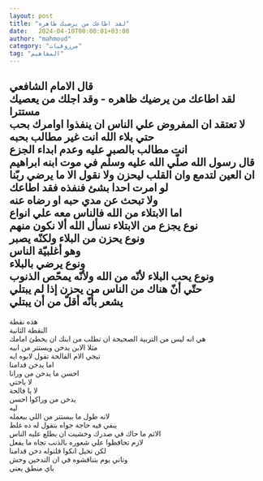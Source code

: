 ```yaml
---
layout: post
title: "لقد اطاعك من يرضيك ظاهره"
date:   2024-04-10T00:00:01+03:00
author: "mahmoud"
category: "مرزوقيات"
tag: "المفاهيم"
---
```



قال الامام الشافعي  
لقد اطاعك من يرضيك ظاهره - وقد اجلك من يعصيك
مستترا  
لا تعتقد ان المفروض علي الناس ان ينفذوا اوامرك
بحب  
حتي بلاء الله انت غير مطالب بحبه  
انت مطالب بالصبر عليه وعدم ابداء الجزع  
قال رسول الله صلّي الله عليه وسلّم في موت ابنه
ابراهيم  
ان العين لتدمع وان القلب ليحزن ولا نقول الا ما يرضي
ربّنا  
لو امرت احدا بشئ فنفذه فقد اطاعك  
ولا تبحث عن مدي حبه او رضاه عنه  
اما الابتلاء من الله فالناس معه علي انواع  
نوع يجزع من الابتلاء نسأل الله ألا نكون منهم  
ونوع يحزن من البلاء ولكنّه يصبر  
وهو أغلبيّة الناس  
ونوع يرضي بالبلاء  
ونوع يحب البلاء لأنّه من الله ولأنّه يمحّص الذنوب  
حتّي أنّ هناك من الناس من يحزن إذا لم يبتلي  
يشعر بأنّه أقلّ من أن يبتلي  
-  
هذه نقطة  
النقطة الثانية  
هي انه ليس من التربية الصحيحة ان تطلب من ابنك ان يخطئ
امامك  
مثلا الابن يدخن ويستتر من ابيه  
تيجي الام الفالحة تقول لابوه ايه  
اما يدخن قدامنا  
احسن ما يدخن من ورانا  
لا ياختي  
لا يا فالحة  
يدخن من وراكوا احسن  
ليه  
لانه طول ما بيستتر من اللي بيعمله  
يبقي فيه حاجة جواه بتقول له ده غلط  
الاثم ما حاك في صدرك وخشيت ان يطلع عليه الناس  
لازم تحافظوا علي شعوره بالذنب تجاه ما يفعل  
لكن تخيل انكوا قلتوله دخن قدامنا  
وتاني يوم بتناقشوه في ان التدخين وحش  
باي منطق يعني
